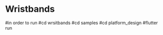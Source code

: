 # Wristbands

#in order to run
    #cd wrsitbands
    #cd samples
    #cd platform_design
    #flutter run
